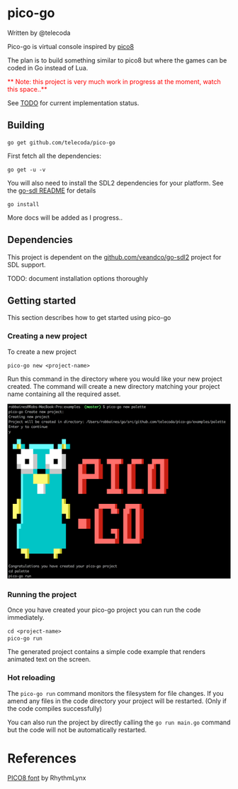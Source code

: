 # pico-go

Written by @telecoda

Pico-go is virtual console inspired by [pico8](https://www.lexaloffle.com/pico-8.php)

The plan is to build something similar to pico8 but where the games can be coded in Go instead of Lua.

<font color="red">**
Note: this project is very much work in progress at the moment, watch this space..**</font>

See [TODO](TODO.md) for current implementation status.


## Building

    go get github.com/telecoda/pico-go

First fetch all the dependencies:

    go get -u -v

You will also need to install the SDL2 dependencies for your platform.  See the [go-sdl README](https://github.com/veandco/go-sdl2/blob/master/README.md) for details

    go install

More docs will be added as I progress..

## Dependencies

This project is dependent on the [github.com/veandco/go-sdl2](https://github.com/veandco/go-sdl2) project for SDL support.

TODO: document installation options thoroughly

## Getting started

This section describes how to get started using pico-go

### Creating a new project
To create a new project

    pico-go new <project-name>

Run this command in the directory where you would like your new project created.  The command will create a new directory matching your project name containing all the required asset.

![image](/docs/images/new-project.png)


### Running the project

Once you have created your pico-go project you can run the code immediately.

    cd <project-name>
    pico-go run

The generated project contains a simple code example that renders animated text on the screen.

### Hot reloading
The `pico-go run` command monitors the filesystem for file changes.  If you amend any files in the code directory your project will be restarted. (Only if the code compiles successfully)

You can also run the project by directly calling the `go run main.go` command but the code will not be automatically restarted.

# References

[PICO8 font](https://drive.google.com/file/d/0B97Um39fHXlcWUFRZlBqUndhbXM/view) by RhythmLynx
